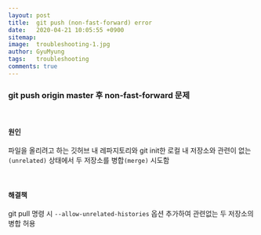 ```yaml
---
layout: post
title:  git push (non-fast-forward) error
date:   2020-04-21 10:05:55 +0900
sitemap: 
image:  troubleshooting-1.jpg
author: GyuMyung
tags:   troubleshooting
comments: true
---
```

### git push origin master 후 non-fast-forward 문제

<br/>

#### 원인

파일을 올리려고 하는 깃허브 내 레파지토리와 git init한 로컬 내 저장소와 관련이 없는`(unrelated)` 상태에서 두 저장소를 병합`(merge)` 시도함

<br/>

#### 해결책

git pull 명령 시 `--allow-unrelated-histories` 옵션 추가하여 관련없는 두 저장소의 병합 허용

